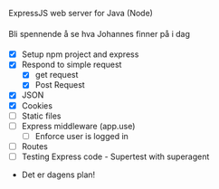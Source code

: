 ExpressJS web server for Java (Node)

#### 


Bli spennende å se hva Johannes finner på i dag

####
* [x] Setup npm project and express
* [x] Respond to simple request
  * [x] get request
  * [x] Post Request
* [x] JSON
* [x] Cookies
* [ ] Static files
* [ ] Express middleware (app.use)
  * [ ] Enforce user is logged in
* [ ] Routes
* [ ] Testing Express code - Supertest with superagent
* Det er dagens plan!